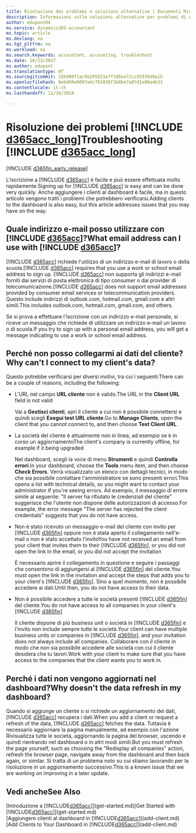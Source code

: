 ```yaml
---
title: Risoluzione dei problemi o soluzioni alternative | Documenti Microsoft
description: Informazioni sulle soluzioni alternative per problemi di Accountant Hub per Dynamics 365.
author: edupont04
ms.service: dynamics365-accountant
ms.topic: article
ms.devlang: na
ms.tgt_pltfrm: na
ms.workload: na
ms.search.keywords: accountant, accounting, troubleshoot
ms.date: 10/23/2017
ms.author: edupont
ms.translationtype: HT
ms.sourcegitcommit: 33b900f1ac9e295921e7f3d6ea72cc93939d8a1b
ms.openlocfilehash: 0ebd99e9097e4c701038f3b8be7a07d1e80a4b31
ms.contentlocale: it-ch
ms.lasthandoff: 11/26/2018

---
```

# <a name="troubleshooting-include-d365acclongincludesd365acclongmdmd"></a><span data-ttu-id="82abc-103">Risoluzione dei problemi [!INCLUDE [d365acc_long](includes/d365acc_long_md.md)]</span><span class="sxs-lookup"><span data-stu-id="82abc-103">Troubleshooting [!INCLUDE [d365acc_long](includes/d365acc_long_md.md)]</span></span>
[!INCLUDE [d365fin_early_release](includes/d365fin_early_release.md.md)]

<span data-ttu-id="82abc-104">L'iscrizione a [!INCLUDE [d365acc](includes/d365acc_md.md)] è facile e può essere effettuata molto rapidamente.</span><span class="sxs-lookup"><span data-stu-id="82abc-104">Signing up for [!INCLUDE [d365acc](includes/d365acc_md.md)] is easy and can be done very quickly.</span></span> <span data-ttu-id="82abc-105">Anche aggiungere i clienti al dashboard è facile, ma in questo articolo vengono tratti i problemi che potrebbero verificarsi.</span><span class="sxs-lookup"><span data-stu-id="82abc-105">Adding clients to the dashboard is also easy, but this article addresses issues that you may have on the way.</span></span>

## <a name="what-email-address-can-i-use-with-include-d365accincludesd365accmdmd"></a><span data-ttu-id="82abc-106">Quale indirizzo e-mail posso utilizzare con [!INCLUDE [d365acc](includes/d365acc_md.md)]?</span><span class="sxs-lookup"><span data-stu-id="82abc-106">What email address can I use with [!INCLUDE [d365acc](includes/d365acc_md.md)]?</span></span>
<span data-ttu-id="82abc-107">[!INCLUDE [d365acc](includes/d365acc_md.md)] richiede l'utilizzo di un indirizzo e-mail di lavoro o della scuola.</span><span class="sxs-lookup"><span data-stu-id="82abc-107">[!INCLUDE [d365acc](includes/d365acc_md.md)] requires that you use a work or school email address to sign up.</span></span> <span data-ttu-id="82abc-108">[!INCLUDE [d365acc](includes/d365acc_md.md)] non supporta gli indirizzi e-mail forniti dai servizi di posta elettronica di tipo consumer o dai provider di telecomunicazione.</span><span class="sxs-lookup"><span data-stu-id="82abc-108">[!INCLUDE [d365acc](includes/d365acc_md.md)] does not support email addresses provided by consumer email services or telecommunication providers.</span></span> <span data-ttu-id="82abc-109">Questo include indirizzi di outlook.com, hotmail.com, gmail.com e altri simili.</span><span class="sxs-lookup"><span data-stu-id="82abc-109">This includes outlook.com, hotmail.com, gmail.com, and others.</span></span>  

<span data-ttu-id="82abc-110">Se si prova a effettuare l'iscrizione con un indirizzo e-mail personale, si riceve un messaggio che richiede di utilizzare un indirizzo e-mail un lavoro o di scuola.</span><span class="sxs-lookup"><span data-stu-id="82abc-110">If you try to sign up with a personal email address, you will get a message indicating to use a work or school email address.</span></span>  

## <a name="why-cant-i-connect-to-my-clients-data"></a><span data-ttu-id="82abc-111">Perché non posso collegarmi ai dati del cliente?</span><span class="sxs-lookup"><span data-stu-id="82abc-111">Why can't I connect to my client's data?</span></span>
<span data-ttu-id="82abc-112">Questo potrebbe verificarsi per diversi motivi, tra cui i seguenti:</span><span class="sxs-lookup"><span data-stu-id="82abc-112">There can be a couple of reasons, including the following:</span></span>

- <span data-ttu-id="82abc-113">L'URL nel campo **URL cliente** non è valido.</span><span class="sxs-lookup"><span data-stu-id="82abc-113">The URL in the **Client URL** field is not valid</span></span>  

  <span data-ttu-id="82abc-114">Vai a **Gestisci clienti**, apri il cliente a cui non è possibile connettersi e quindi scegli **Esegui test URL cliente**.</span><span class="sxs-lookup"><span data-stu-id="82abc-114">Go to **Manage Clients**, open the client that you cannot connect to, and then choose **Test Client URL**.</span></span>  
- <span data-ttu-id="82abc-115">La società del cliente è attualmente non in linea, ad esempio se è in corso un aggiornamento</span><span class="sxs-lookup"><span data-stu-id="82abc-115">The client's company is currently offline, for example if it being upgraded</span></span>

  <span data-ttu-id="82abc-116">Nel dashboard, scegli la voce di menu **Strumenti** e quindi **Controlla errori**.</span><span class="sxs-lookup"><span data-stu-id="82abc-116">In your dashboard, choose the **Tools** menu item, and then choose **Check Errors**.</span></span> <span data-ttu-id="82abc-117">Verrà visualizzato un elenco con dettagli tecnici, in modo che sia possibile contattare l'amministratore se sono presenti errori.</span><span class="sxs-lookup"><span data-stu-id="82abc-117">This opens a list with technical details, so you might want to contact your administrator if you're seeing errors.</span></span> <span data-ttu-id="82abc-118">Ad esempio, il messaggio di errore simile al seguente: "Il server ha rifiutato le credenziali del cliente" suggerisce che l'utente non dispone delle autorizzazioni di accesso.</span><span class="sxs-lookup"><span data-stu-id="82abc-118">For example, the error message "The server has rejected the client credentials" suggests that you do not have access.</span></span>  
- <span data-ttu-id="82abc-119">Non è stato ricevuto un messaggio e-mail del cliente con invito per [!INCLUDE [d365fin](includes/d365fin_md.md)] oppure non è stata aperto il collegamento nell'e-mail o non è stato accettato l'invito</span><span class="sxs-lookup"><span data-stu-id="82abc-119">You have not received an email from your client that invites them to their [!INCLUDE [d365fin](includes/d365fin_md.md)], or you did not open the link in the email, or you did not accept the invitation</span></span>

  <span data-ttu-id="82abc-120">È necessario aprire il collegamento in questione e seguire i passaggi che consentono di aggiungersi al [!INCLUDE [d365fin](includes/d365fin_md.md)] del cliente.</span><span class="sxs-lookup"><span data-stu-id="82abc-120">You must open the link in the invitation and accept the steps that adds you to your client's [!INCLUDE [d365fin](includes/d365fin_md.md)].</span></span> <span data-ttu-id="82abc-121">Sino a quel momento, non è possibile accedere ai dati.</span><span class="sxs-lookup"><span data-stu-id="82abc-121">Until then, you do not have access to their data.</span></span>  
- <span data-ttu-id="82abc-122">Non è possibile accedere a tutte le società presenti [!INCLUDE [d365fin](includes/d365fin_md.md)] del cliente.</span><span class="sxs-lookup"><span data-stu-id="82abc-122">You do not have access to all companies in your client's [!INCLUDE [d365fin](includes/d365fin_md.md)]</span></span>

  <span data-ttu-id="82abc-123">Il cliente dispone di più business unit o società in [!INCLUDE [d365fin](includes/d365fin_md.md)] e l'invito non include sempre tutte le società.</span><span class="sxs-lookup"><span data-stu-id="82abc-123">Your client can have multiple business units or companies in [!INCLUDE [d365fin](includes/d365fin_md.md)], and your invitation does not always include all companies.</span></span> <span data-ttu-id="82abc-124">Collaborare con il cliente in modo che non sia possibile accedere alle società con cui il cliente desidera che tu lavori.</span><span class="sxs-lookup"><span data-stu-id="82abc-124">Work with your client to make sure that you have access to the companies that the client wants you to work in.</span></span>  

## <a name="why-doesnt-the-data-refresh-in-my-dashboard"></a><span data-ttu-id="82abc-125">Perché i dati non vengono aggiornati nel dashboard?</span><span class="sxs-lookup"><span data-stu-id="82abc-125">Why doesn't the data refresh in my dashboard?</span></span>
<span data-ttu-id="82abc-126">Quando si aggiunge un cliente o si richiede un aggiornamento dei dati, [!INCLUDE [d365acc](includes/d365acc_md.md)] recupera i dati.</span><span class="sxs-lookup"><span data-stu-id="82abc-126">When you add a client or request a refresh of the data, [!INCLUDE [d365acc](includes/d365acc_md.md)] fetches the data.</span></span> <span data-ttu-id="82abc-127">Tuttavia è necessario aggiornare la pagina manualmente, ad esempio con l'azione Rivisualizza tutte le società, aggiornando la pagina del browser, uscendo e quindi rientrando nel dashboard o in altri modi simili.</span><span class="sxs-lookup"><span data-stu-id="82abc-127">But you must refresh the page yourself, such as choosing the "Redisplay all companies" action, refresh the browser page, navigate away from the dashboard and then back again, or similar.</span></span> <span data-ttu-id="82abc-128">Si tratta di un problema noto su cui stiamo lavorando per la risoluzione in un aggiornamento successivo.</span><span class="sxs-lookup"><span data-stu-id="82abc-128">This is a known issue that we are working on improving in a later update.</span></span>  

## <a name="see-also"></a><span data-ttu-id="82abc-129">Vedi anche</span><span class="sxs-lookup"><span data-stu-id="82abc-129">See Also</span></span>
<span data-ttu-id="82abc-130">[Introduzione a [!INCLUDE[d365acc](includes/d365acc_md.md)]](get-started.md)</span><span class="sxs-lookup"><span data-stu-id="82abc-130">[Get Started with [!INCLUDE[d365acc](includes/d365acc_md.md)]](get-started.md)</span></span>  
<span data-ttu-id="82abc-131">[Aggiungere clienti al dashboard in [!INCLUDE[d365acc](includes/d365acc_md.md)]](add-client.md)</span><span class="sxs-lookup"><span data-stu-id="82abc-131">[Add Clients to Your Dashboard in [!INCLUDE[d365acc](includes/d365acc_md.md)]](add-client.md)</span></span>  

